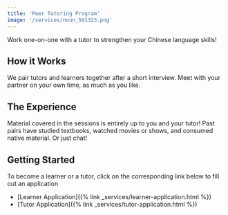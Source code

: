 ```yaml
---
title: 'Peer Tutoring Program'
image: '/services/noun_591323.png'
---
```


Work one-on-one with a tutor to strengthen your Chinese language skills!

## How it Works

We pair tutors and learners together after a short interview. Meet with your partner on your own time, as much as you like.

## The Experience

Material covered in the sessions is entirely up to you and your tutor! Past pairs have studied textbooks, watched movies or shows, and consumed native material. Or just chat!


## Getting Started

To become a learner or a tutor, click on the corresponding link below to fill out an application

- [Learner Application]({% link _services/learner-application.html %})
- [Tutor Application]({% link _services/tutor-application.html %})

